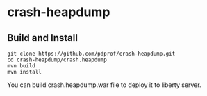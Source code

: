 # crash-heapdump

## Build and Install

```
git clone https://github.com/pdprof/crash-heapdump.git
cd crash-heapdump/crash.heapdump
mvn build
mvn install
```

You can build crash.heapdump.war file to deploy it to liberty server.


